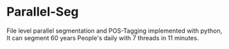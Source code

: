 # Parallel-Seg
File level parallel segmentation and POS-Tagging implemented with python, It can segment 60 years People's daily with 7 threads in 11 minutes.
 
